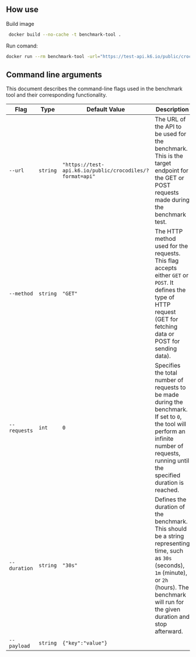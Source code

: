 ## How use
Build image
```sh 
 docker build --no-cache -t benchmark-tool .
```

Run comand:
```sh
docker run --rm benchmark-tool -url="https://test-api.k6.io/public/crocodiles/?format=api" -requests=100 -duration="1m" -method=GET
```

## Command line arguments
This document describes the command-line flags used in the benchmark tool and their corresponding functionality.

| Flag        | Type    | Default Value                                           | Description                                                                                       |
|-------------|---------|---------------------------------------------------------|---------------------------------------------------------------------------------------------------|
| `--url`     | `string`| `"https://test-api.k6.io/public/crocodiles/?format=api"`| The URL of the API to be used for the benchmark. This is the target endpoint for the GET or POST requests made during the benchmark test. |
| `--method`  | `string`| `"GET"`                                                 | The HTTP method used for the requests. This flag accepts either `GET` or `POST`. It defines the type of HTTP request (GET for fetching data or POST for sending data). |
| `--requests`| `int`   | `0`                                                     | Specifies the total number of requests to be made during the benchmark. If set to `0`, the tool will perform an infinite number of requests, running until the specified duration is reached. |
| `--duration`| `string`| `"30s"`                                                 | Defines the duration of the benchmark. This should be a string representing time, such as `30s` (seconds), `1m` (minute), or `2h` (hours). The benchmark will run for the given duration and stop afterward. |
| `--payload` | `string`| `{"key":"value"}`                   